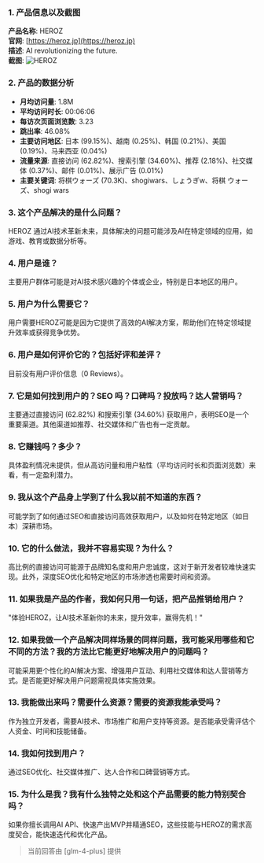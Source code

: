 ### 1. 产品信息以及截图

**产品名称**: HEROZ  
**官网**: [https://heroz.jp](https://heroz.jp)  
**描述**: AI revolutionizing the future.  
**截图**: ![HEROZ](https://cdn-images.toolify.ai/170349949750869363.jpg)

### 2. 产品的数据分析

- **月均访问量**: 1.8M
- **平均访问时长**: 00:06:06
- **每访次页面浏览数**: 3.23
- **跳出率**: 46.08%
- **主要访问地区**: 日本 (99.15%)、越南 (0.25%)、韩国 (0.21%)、美国 (0.19%)、马来西亚 (0.04%)
- **流量来源**: 直接访问 (62.82%)、搜索引擎 (34.60%)、推荐 (2.18%)、社交媒体 (0.37%)、邮件 (0.01%)、展示广告 (0.01%)
- **主要关键词**: 将棋ウォーズ (70.3K)、shogiwars、しょうぎw、将棋 ウォーズ、shogi wars

### 3. 这个产品解决的是什么问题？

HEROZ 通过AI技术革新未来，具体解决的问题可能涉及AI在特定领域的应用，如游戏、教育或数据分析等。

### 4. 用户是谁？

主要用户群体可能是对AI技术感兴趣的个体或企业，特别是日本地区的用户。

### 5. 用户为什么需要它？

用户需要HEROZ可能是因为它提供了高效的AI解决方案，帮助他们在特定领域提升效率或获得竞争优势。

### 6. 用户是如何评价它的？包括好评和差评？

目前没有用户评价信息（0 Reviews）。

### 7. 它是如何找到用户的？SEO 吗？口碑吗？投放吗？达人营销吗？

主要通过直接访问 (62.82%) 和搜索引擎 (34.60%) 获取用户，表明SEO是一个重要渠道。其他渠道如推荐、社交媒体和广告也有一定贡献。

### 8. 它赚钱吗？多少？

具体盈利情况未提供，但从高访问量和用户粘性（平均访问时长和页面浏览数）来看，有一定盈利潜力。

### 9. 我从这个产品身上学到了什么我以前不知道的东西？

可能学到了如何通过SEO和直接访问高效获取用户，以及如何在特定地区（如日本）深耕市场。

### 10. 它的什么做法，我并不容易实现？为什么？

高比例的直接访问可能源于品牌知名度和用户忠诚度，这对于新开发者较难快速实现。此外，深度SEO优化和特定地区的市场渗透也需要时间和资源。

### 11. 如果我是产品的作者，我如何只用一句话，把产品推销给用户？

"体验HEROZ，让AI技术革新你的未来，提升效率，赢得先机！"

### 12. 如果我做一个产品解决同样场景的同样问题，我可能采用哪些和它不同的方法？我的方法比它能更好地解决用户的问题吗？

可能采用更个性化的AI解决方案、增强用户互动、利用社交媒体和达人营销等方式。是否能更好解决用户问题需视具体实施效果。

### 13. 我能做出来吗？需要什么资源？需要的资源我能承受吗？

作为独立开发者，需要AI技术、市场推广和用户支持等资源。是否能承受需评估个人资金、时间和技能储备。

### 14. 我如何找到用户？

通过SEO优化、社交媒体推广、达人合作和口碑营销等方式。

### 15. 为什么是我？我有什么独特之处和这个产品需要的能力特别契合吗？

如果你擅长调用AI API、快速产出MVP并精通SEO，这些技能与HEROZ的需求高度契合，能快速迭代和优化产品。

> 当前回答由 [glm-4-plus] 提供
